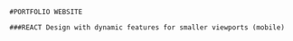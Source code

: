 ```
#PORTFOLIO WEBSITE
```
```
###REACT Design with dynamic features for smaller viewports (mobile)
```
